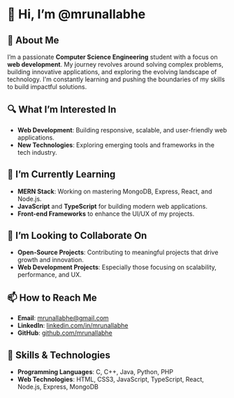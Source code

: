 # 👋 Hi, I’m @mrunallabhe

## 🚀 About Me
I’m a passionate **Computer Science Engineering** student with a focus on **web development**. My journey revolves around solving complex problems, building innovative applications, and exploring the evolving landscape of technology. I'm constantly learning and pushing the boundaries of my skills to build impactful solutions.

## 🔍 What I’m Interested In
- **Web Development**: Building responsive, scalable, and user-friendly web applications.
- **New Technologies**: Exploring emerging tools and frameworks in the tech industry.

## 🌱 I’m Currently Learning
- **MERN Stack**: Working on mastering MongoDB, Express, React, and Node.js.
- **JavaScript** and **TypeScript** for building modern web applications.
- **Front-end Frameworks** to enhance the UI/UX of my projects.

## 💬 I’m Looking to Collaborate On
- **Open-Source Projects**: Contributing to meaningful projects that drive growth and innovation.
- **Web Development Projects**: Especially those focusing on scalability, performance, and UX.

## 📫 How to Reach Me
- **Email**: mrunallabhe@gmail.com
- **LinkedIn**: [linkedin.com/in/mrunallabhe](https://linkedin.com/in/mrunal-labhe30)
- **GitHub**: [github.com/mrunallabhe](https://github.com/mrunallabhe)

## 🌟 Skills & Technologies
- **Programming Languages**: C, C++, Java, Python, PHP
- **Web Technologies**: HTML, CSS3, JavaScript, TypeScript, React, Node.js, Express, MongoDB




<!---
mrunallabhe/mrunallabhe is a ✨ special ✨ repository because its `README.md` (this file) appears on your GitHub profile.
You can click the Preview link to take a look at your changes.
--->

